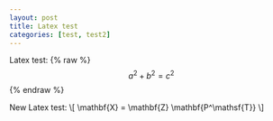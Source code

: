 ```yaml
---
layout: post
title: Latex test
categories: [test, test2]
---
```


Latex test: {% raw %} $$a^2 + b^2 = c^2$$ {% endraw %}

New Latex test:
\\[ \mathbf{X} = \mathbf{Z} \mathbf{P^\mathsf{T}} \\]

